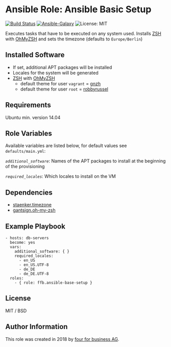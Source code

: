 # Ansible Role: Ansible Basic Setup

[![Build Status](https://api.travis-ci.org/fourforbusiness/ansible-role-basic-setup.svg?branch=master)](https://api.travis-ci.org/fourforbusiness/ansible-role-basic-setup) [![Ansible-Galaxy](https://img.shields.io/ansible/role/24281.svg)](https://galaxy.ansible.com/fourforbusiness/basic-setup/) ![License: MIT](https://img.shields.io/badge/License-MIT-blue.svg)

Executes tasks that have to be executed on any system used.
Installs [ZSH](https://wiki.ubuntuusers.de/Zsh/) with [OhMyZSH](http://ohmyz.sh/) and sets the timezone (defaults to `Europe/Berlin`)

## Installed Software
- If set, additional APT packages will be installed
- Locales for the system will be generated
- [ZSH](https://wiki.ubuntuusers.de/Zsh/) with [OhMyZSH](http://ohmyz.sh/)
    - default theme for user `vagrant` = [gnzh](https://github.com/robbyrussell/oh-my-zsh/blob/master/themes/gnzh.zsh-theme)
    - default theme for user `root` = [robbyrussel](https://github.com/robbyrussell/oh-my-zsh/blob/master/themes/robbyrussell.zsh-theme)

## Requirements

Ubuntu min. version 14.04

## Role Variables

Available variables are listed below, for default values see `defaults/main.yml`:

*`additional_software`*:
Names of the APT packages to install at the beginning of the provisioning

*`required_locales`*: 
Which locales to install on the VM

## Dependencies

- [staenker.timezone](https://galaxy.ansible.com/staenker/timezone/)
- [gantsign.oh-my-zsh](https://galaxy.ansible.com/gantsign/oh-my-zsh/)

## Example Playbook
    - hosts: db-servers
      become: yes
      vars:
        additional_software: { }
        required_locales:
          - en_US
          - en_US.UTF-8
          - de_DE
          - de_DE.UTF-8
      roles:
        - { role: ffb.ansible-base-setup }
## License

MIT / BSD

## Author Information

This role was created in 2018 by [four for business AG](https://www.4fb.de/).